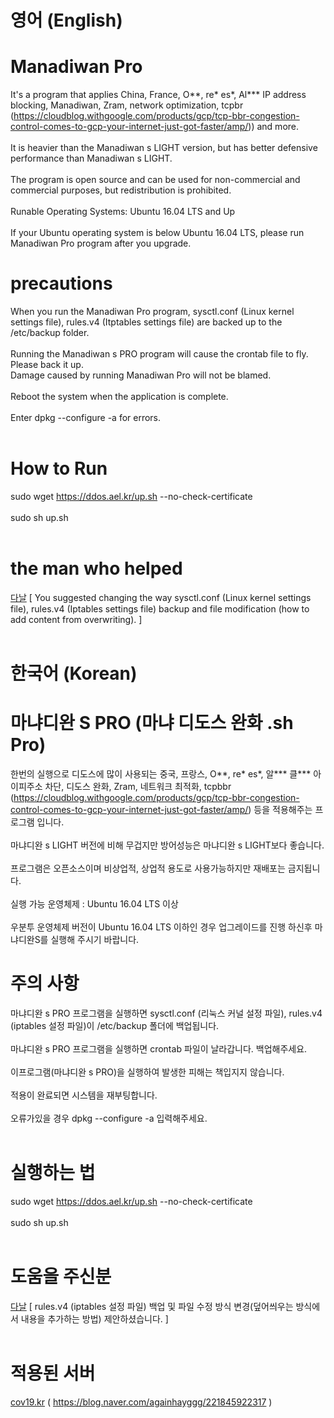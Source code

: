 # 영어 (English)

# Manadiwan Pro
It's a program that applies China, France, O**, re* es*, Al*** IP address blocking, Manadiwan, Zram, network optimization, tcpbr (https://cloudblog.withgoogle.com/products/gcp/tcp-bbr-congestion-control-comes-to-gcp-your-internet-just-got-faster/amp/)) and more. <br><br>
It is heavier than the Manadiwan s LIGHT version, but has better defensive performance than Manadiwan s LIGHT. <br><br>
The program is open source and can be used for non-commercial and commercial purposes, but redistribution is prohibited. <br><br>
Runable Operating Systems: Ubuntu 16.04 LTS and Up <br><br>
If your Ubuntu operating system is below Ubuntu 16.04 LTS, please run Manadiwan Pro program after you upgrade.
# precautions
When you run the  Manadiwan Pro program, sysctl.conf (Linux kernel settings file), rules.v4 (Itptables settings file) are backed up to the /etc/backup folder. <br><br>
Running the Manadiwan s PRO program will cause the crontab file to fly. Please back it up. <br>
Damage caused by running Manadiwan Pro will not be blamed. <br><br> Reboot the system when the application is complete. <br><br>
Enter dpkg --configure -a for errors. <br><br>
# How to Run <br>
sudo wget https://ddos.ael.kr/up.sh --no-check-certificate <br><br>
sudo sh up.sh <br><br> 
# the man who helped
<a href="https://github.com/danieluhm">다날</a> [ You suggested changing the way sysctl.conf (Linux kernel settings file), rules.v4 (Iptables settings file) backup and file modification (how to add content from overwriting). ] <br><br>

# 한국어 (Korean)

# 마냐디완 S PRO (마냐 디도스 완화 .sh Pro) 
한번의 실행으로 디도스에 많이 사용되는 중국, 프랑스, O**, re* es*, 알*** 클*** 아이피주소 차단, 디도스 완화, Zram, 네트워크 최적화, tcpbbr (https://cloudblog.withgoogle.com/products/gcp/tcp-bbr-congestion-control-comes-to-gcp-your-internet-just-got-faster/amp/) 등을 적용해주는 프로그램 입니다. <br><br>
마냐디완 s LIGHT 버전에 비해 무겁지만 방어성능은 마냐디완 s LIGHT보다 좋습니다. <br><br>
프로그램은 오픈소스이며 비상업적, 상업적 용도로 사용가능하지만 재배포는 금지됩니다. <br><br>
실행 가능 운영체제 : Ubuntu 16.04 LTS 이상 <br><br>
우분투 운영체제 버전이 Ubuntu 16.04 LTS 이하인 경우 업그레이드를 진행 하신후 마냐디완S를 실행해 주시기 바랍니다.
# 주의 사항
마냐디완 s PRO 프로그램을 실행하면 sysctl.conf (리눅스 커널 설정 파일), rules.v4 (iptables 설정 파일)이 /etc/backup 폴더에 백업됩니다. <br><br>
마냐디완 s PRO 프로그램을 실행하면 crontab 파일이 날라갑니다. 백업해주세요.<br><br>
이프로그램(마냐디완 s PRO)을 실행하여 발생한 피해는 책입지지 않습니다. <br><br> 적용이 완료되면 시스템을 재부팅합니다. <br><br>
    오류가있을 경우 dpkg --configure -a 입력해주세요. <br><br>
# 실행하는 법 <br>
sudo wget https://ddos.ael.kr/up.sh --no-check-certificate <br><br>
sudo sh up.sh <br><br> 
# 도움을 주신분
<a href="https://github.com/danieluhm">다날</a> [ rules.v4 (iptables 설정 파일) 백업 및 파일 수정 방식 변경(덮어씌우는 방식에서 내용을 추가하는 방법) 제안하셨습니다. ] <br><br>
# 적용된 서버 
<a href="https://cov19.kr/free">cov19.kr</a> ( https://blog.naver.com/againhayggg/221845922317 ) <br><br>

